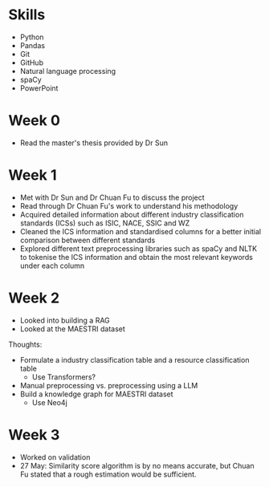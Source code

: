 # Skills

- Python
- Pandas
- Git
- GitHub
- Natural language processing
- spaCy
- PowerPoint

# Week 0

- Read the master's thesis provided by Dr Sun

# Week 1

- Met with Dr Sun and Dr Chuan Fu to discuss the project
- Read through Dr Chuan Fu's work to understand his methodology
- Acquired detailed information about different industry classification standards (ICSs) such as ISIC, NACE, SSIC and WZ
- Cleaned the ICS information and standardised columns for a better initial comparison between different standards
- Explored different text preprocessing libraries such as spaCy and NLTK to tokenise the ICS information and obtain the most relevant keywords under each column

# Week 2

- Looked into building a RAG
- Looked at the MAESTRI dataset

Thoughts: 
- Formulate a industry classification table and a resource classification table
    - Use Transformers?
- Manual preprocessing vs. preprocessing using a LLM
- Build a knowledge graph for MAESTRI dataset
    - Use Neo4j

# Week 3

- Worked on validation
- 27 May: Similarity score algorithm is by no means accurate, but Chuan Fu stated that a rough estimation would be sufficient.
